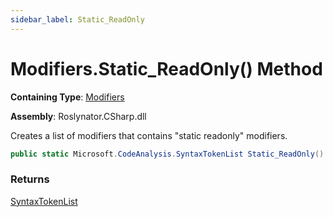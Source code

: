 ```yaml
---
sidebar_label: Static_ReadOnly
---
```


# Modifiers\.Static\_ReadOnly\(\) Method

**Containing Type**: [Modifiers](../index.md)

**Assembly**: Roslynator\.CSharp\.dll

  
Creates a list of modifiers that contains "static readonly" modifiers\.

```csharp
public static Microsoft.CodeAnalysis.SyntaxTokenList Static_ReadOnly()
```

### Returns

[SyntaxTokenList](https://docs.microsoft.com/en-us/dotnet/api/microsoft.codeanalysis.syntaxtokenlist)

